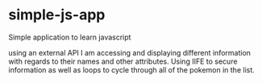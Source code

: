 # simple-js-app
 Simple application to learn javascript

using an external API I am accessing and displaying different information with regards to their names and other attributes.
Using IIFE to secure information as well as loops to cycle through all of the pokemon in the list. 